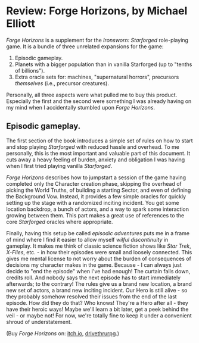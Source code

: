 # Review: Forge Horizons, by Michael Elliott

_Forge Horizons_ is a supplement for the _Ironsworn: Starforged_ role-playing game.
It is a bundle of three unrelated expansions for the game:
 1. Episodic gameplay.
 2. Planets with a bigger population than in vanilla Starforged (up to "tenths of billions").
 3. Extra oracle sets for: machines, "supernatural horrors", precursors _themselves_ (i.e., precursor creatures).

Personally, all three aspects were what pulled me to buy this product.
Especially the first and the second were something I was already having on my mind
when I accidentally stumbled upon _Forge Horizons_.

## Episodic gameplay.

The first section of the book introduces a simple set of rules
on how to start and stop playing _Starforged_ with reduced hassle and overhead.
To me personally, this is the most important and valuable part of this document.
It cuts away a heavy feeling of burden, anxiety and obligation
I was having when I first tried playing vanilla _Starforged_.

_Forge Horizons_ describes how to jumpstart a session of the game
having completed only the Character creation phase,
skipping the overhead of picking the World Truths,
of building a starting Sector,
and even of defining the Background Vow.
Instead, it provides a few simple oracles
for quickly setting up the stage with a randomized inciting incident.
You get some location backdrop,
a bunch of actors,
and a way to spark some interaction growing between them.
This part makes a great use of references to the core _Starforged_ oracles where appropriate.

Finally, having this setup be called _episodic adventures_
puts me in a frame of mind where I find it easier to allow myself
_wilful discontinuity_ in gameplay.
It makes me think of classic science fiction shows like _Star Trek_,
_X-Files_, etc. - in how their episodes were small and loosely connected.
This gives me mental license to not worry
about the burden of consequences of decisions my character makes in the game.
Because - I can always just decide to "end the episode" when I've had enough!
The curtain falls down, credits roll.
And nobody says the next episode has to start immediately afterwards;
to the contrary!
The rules give us a brand new location, a brand new set of actors, a brand new inciting incident.
Our Hero is still alive - so they probably somehow resolved their issues from the end of the last episode.
How did they do that? Who knows! They're a Hero after all - they have their heroic ways!
Maybe we'll learn a bit later, get a peek behind the veil - or maybe not!
For now, we're totally fine to keep it under a convenient shroud of understatement.







(Buy _Forge Horizons_ on:
[itch.io](https://notwriting.itch.io/forge-horizons),
[drivethrurpg](https://www.drivethrurpg.com/en/product/398748/forge-horizons).)

